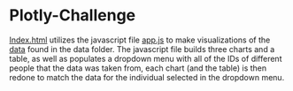 # Plotly-Challenge
[Index.html](index.html) utilizes the javascript file [app.js](static/js/app.js) to make visualizations of the [data](data/samples.json) found in the data folder. The javascript file builds three charts and a table, as well as populates a dropdown menu with all of the IDs of different people that the data was taken from, each chart (and the table) is then redone to match the data for the individual selected in the dropdown menu.
